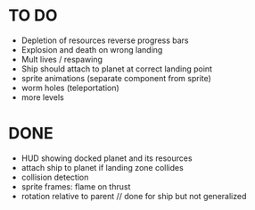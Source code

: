 # TO DO

- Depletion of resources reverse progress bars
- Explosion and death on wrong landing
- Mult lives / respawing
- Ship should attach to planet at correct landing point
- sprite animations (separate component from sprite)
- worm holes (teleportation)
- more levels

# DONE

- HUD showing docked planet and its resources
- attach ship to planet if landing zone collides
- collision detection
- sprite frames: flame on thrust
- rotation relative to parent // done for ship but not generalized
